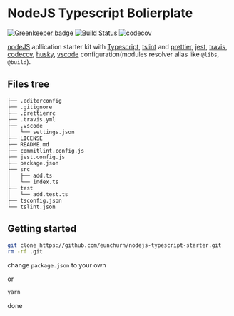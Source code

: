 # NodeJS Typescript Bolierplate

[![Greenkeeper badge](https://badges.greenkeeper.io/eunchurn/nodejs-typescript-starter.svg)](https://greenkeeper.io/) [![Build Status](https://travis-ci.org/eunchurn/nodejs-typescript-starter.svg?branch=master)](https://travis-ci.org/eunchurn/nodejs-typescript-starter) [![codecov](https://codecov.io/gh/eunchurn/nodejs-typescript-starter/branch/master/graph/badge.svg)](https://codecov.io/gh/eunchurn/nodejs-typescript-starter)

[nodeJS](https://nodejs.org) apllication starter kit with [Typescript](https://www.typescriptlang.org/), [tslint](https://palantir.github.io/tslint/) and [prettier](https://prettier.io/), [jest](https://jestjs.io/), [travis](https://travis-ci.org/), [codecov](https://codecov.io), [husky](https://github.com/typicode/husky), [vscode](https://code.visualstudio.com/) configuration(modules resolver alias like `@libs`, `@build`).

## Files tree

```git
├── .editorconfig
├── .gitignore
├── .prettierrc
├── .travis.yml
├── .vscode
│   └── settings.json
├── LICENSE
├── README.md
├── commitlint.config.js
├── jest.config.js
├── package.json
├── src
│   ├── add.ts
│   └── index.ts
├── test
│   └── add.test.ts
├── tsconfig.json
└── tslint.json
```

## Getting started

```bash
git clone https://github.com/eunchurn/nodejs-typescript-starter.git
rm -rf .git
```

change `package.json` to your own

or

```bash
yarn
```

done
